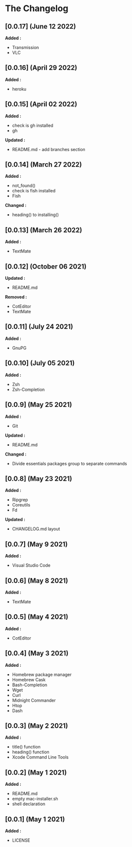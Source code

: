 # The Changelog

## [0.0.17] (June 12 2022)

**Added :**

- Transmission
- VLC

## [0.0.16] (April 29 2022)

**Added :**

- heroku

## [0.0.15] (April 02 2022)

**Added :**

- check is gh installed
- gh

**Updated :**

- README.md - add branches section

## [0.0.14] (March 27 2022)

**Added :**

- not_found()
- check is fish installed
- Fish

**Changed :**

- heading() to installing()

## [0.0.13] (March 26 2022)

**Added :**

- TextMate

## [0.0.12] (October 06 2021)

**Updated :**

- README.md

**Removed :**

- CotEditor
- TextMate

## [0.0.11] (July 24 2021)

**Added :**

- GnuPG

## [0.0.10] (July 05 2021)

**Added :**

- Zsh
- Zsh-Completion

## [0.0.9] (May 25 2021)

**Added :**

- Git

**Updated :**

- README.md

**Changed :**

- Divide essentials packages group to separate commands

## [0.0.8] (May 23 2021)

**Added :**

- Ripgrep
- Coreutils
- Fd

**Updated :**

- CHANGELOG.md layout

## [0.0.7] (May 9 2021)

**Added :**

- Visual Studio Code

## [0.0.6] (May 8 2021)

**Added :**

- TextMate

## [0.0.5] (May 4 2021)

**Added :**

- CotEditor

## [0.0.4] (May 3 2021)

**Added :**

- Homebrew package manager
- Homebrew Cask
- Bash-Completion
- Wget
- Curl
- Midnight Commander
- Htop
- Dash

## [0.0.3] (May 2 2021)

**Added :**

- title() function
- heading() function
- Xcode Command Line Tools

## [0.0.2] (May 1 2021)

**Added :**

- README.md
- empty mac-installer.sh
- shell declaration

## [0.0.1] (May 1 2021)

**Added :**

- LICENSE
